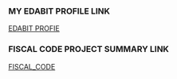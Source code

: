 ### MY EDABIT PROFILE LINK
[EDABIT PROFIE](https://edabit.com/user/odnbdtM68Nej5Mgfr)

### FISCAL CODE PROJECT SUMMARY LINK
[FISCAL_CODE](https://edabit.com/challenge/Pa2rHJ6KeRBTF28Pg)
